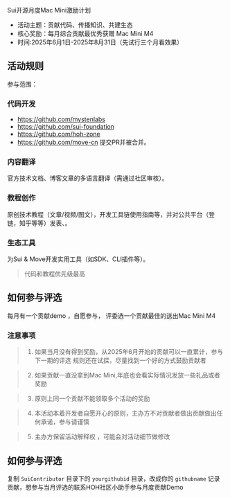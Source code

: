 Sui开源月度Mac Mini激励计划
- 活动主题：贡献代码、传播知识、共建生态
- 核心奖励：每月综合贡献最优秀获赠 Mac Mini M4
- 时间:2025年6月1日-2025年8月31日（先试行三个月看效果）
## 活动规则
参与范围：
### 代码开发
- https://github.com/mystenlabs
- https://github.com/sui-foundation
- https://github.com/hoh-zone
- https://github.com/move-cn
提交PR并被合并。

### 内容翻译
官方技术文档、博客文章的多语言翻译（需通过社区审核）。
### 教程创作
原创技术教程（文章/视频/图文），开发工具链使用指南等，并对公共平台（登链，知乎等等）发表、。
### 生态工具
为Sui & Move开发实用工具（如SDK、CLI插件等）。

> 代码和教程优先级最高

## 如何参与评选
每月有一个贡献demo ，自愿参与，
评委选一个贡献最佳的送出Mac Mini M4

### 注意事项
> 1. 如果当月没有得到奖励，从2025年6月开始的贡献可以一直累计，参与下一期的评选
规则还在试探，尽量找到一个好的方式鼓励贡献者

> 2. 如果贡献一直没拿到Mac Mini,年底也会看实际情况发放一些礼品或者奖励

> 3. 原则上同一个贡献不能领取多个活动的奖励

> 4. 本活动本着开发者自愿开心的原则，主办方不对贡献者做出贡献做出任何承诺，参与请谨慎

> 5. 主办方保留活动解释权 ，可能会对活动细节做修改

## 如何参与评选

复制 `SuiContributor` 目录下的 `yourgithubid` 目录，改成你的 `githubname`
 记录贡献，想参与当月评选的联系HOH社区小助手参与月度贡献Demo

